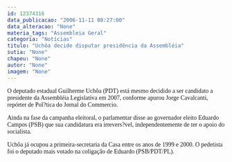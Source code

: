 ```yaml
---
id: 12374316
data_publicacao: "2006-11-11 08:27:00"
data_alteracao: "None"
materia_tags: "Assembleia Geral"
categoria: "Notícias"
titulo: "Uchôa decide disputar presidência da Assembléia"
sutia: "None"
chapeu: "None"
autor: "None"
imagem: "None"
---
```

<p><P><FONT face=Arial><FONT face=Verdana>O deputado estadual Guilherme Uchôa (PDT) está mesmo decidido a ser candidato a presidente da Assembléia Legislativa em 2007, conforme apurou Jorge Cavalcanti, repórter de Pol?tica do Jornal do Commercio. </FONT></P></p>
<p><P><FONT face=Verdana>Ainda na fase da campanha eleitoral, o parlamentar disse ao governador eleito Eduardo Campos (PSB) que sua candidatura era irrevers?vel, independentemente de ter o apoio do socialista.</FONT></P></p>
<p><P><FONT face=Verdana>Uchôa já ocupou a primeira-secretaria da Casa entre os anos de 1999 e 2000. O pedetista foi o deputado mais votado na coligação de Eduardo (PSB/PDT/PL).</FONT></P></FONT> </p>
